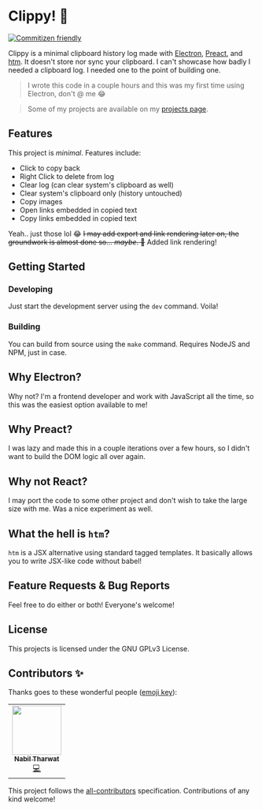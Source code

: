 # Clippy! 🚀

[![Commitizen friendly](https://img.shields.io/badge/commitizen-friendly-brightgreen.svg)](http://commitizen.github.io/cz-cli/)


Clippy is a minimal clipboard history log made with
[Electron](https://electronjs.org), [Preact](https://preactjs.com), and
[htm](https://github.com/developit/htm). It doesn't store nor sync your
clipboard. I can't showcase how badly I needed a clipboard log. I
needed one to the point of building one.

> I wrote this code in a couple hours and this was my first time using Electron, don't @ me 😂

> Some of my projects are available on my [projects page](https://iamnabil.netlify.app/projects).

## Features
This project is *minimal*. Features include:

- Click to copy back
- Right Click to delete from log
- Clear log (can clear system's clipboard as well)
- Clear system's clipboard only (history untouched)
- Copy images
- Open links embedded in copied text
- Copy links embedded in copied text

Yeah.. just those lol 😂 ~~I may add export and link rendering later on, the
groundwork is almost done so... _maybe_. 🤷~~ Added link rendering!

## Getting Started

### Developing
Just start the development server using the `dev` command. Voila!

### Building
You can build from source using the `make` command. Requires NodeJS and NPM,
just in case.

## Why Electron?
Why not? I'm a frontend developer and work with JavaScript all the time, so this
was the easiest option available to me!

## Why Preact?
I was lazy and made this in a couple iterations over a few hours, so I didn't
want to build the DOM logic all over again.

## Why not React?
I may port the code to some other
project and don't wish to take the large size with me. Was a nice experiment as well.

## What the hell is `htm`?
`htm` is a JSX alternative using standard tagged templates. It basically allows
you to write JSX-like code without babel!

## Feature Requests & Bug Reports
Feel free to do either or both! Everyone's welcome!

## License
This projects is licensed under the GNU GPLv3 License.
## Contributors ✨

Thanks goes to these wonderful people ([emoji key](https://allcontributors.org/docs/en/emoji-key)):

<!-- ALL-CONTRIBUTORS-LIST:START - Do not remove or modify this section -->
<!-- prettier-ignore-start -->
<!-- markdownlint-disable -->
<table>
  <tr>
    <td align="center"><a href="https://github.com/KL13NT"><img src="https://avatars.githubusercontent.com/u/20807178?v=4?s=100" width="100px;" alt=""/><br /><sub><b>Nabil Tharwat</b></sub></a><br /><a href="https://github.com/KL13NT/clippy/commits?author=KL13NT" title="Code">💻</a></td>
  </tr>
</table>

<!-- markdownlint-restore -->
<!-- prettier-ignore-end -->

<!-- ALL-CONTRIBUTORS-LIST:END -->

This project follows the [all-contributors](https://github.com/all-contributors/all-contributors) specification. Contributions of any kind welcome!